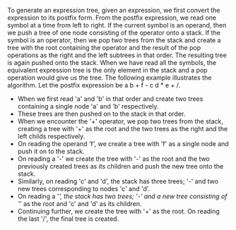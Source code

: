 To generate an expression tree, given an expression, we first convert the expression to its postfix form. From the postfix expression, we read one symbol at a time from left to right. If the current symbol is an operand, then we push a tree of one node consisting of the operator onto a stack. If the symbol is an operator, then we pop two trees from the stack and create a tree with the root containing the operator and the result of the pop operations as the right and the left subtrees in that order. The resulting tree is again pushed onto the stack. When we have read all the symbols, the equivalent expression tree is the only element in the stack and a pop operation would give us the tree. The following example illustrates the algorithm. Let the postfix expression be a b + f - c d * e + /.

  - When we first read 'a' and 'b' in that order and create two trees containing a single node 'a' and 'b' respectively.  
  - These trees are then pushed on to the stack in that order.  
  - When we encounter the '+' operator, we pop two trees from the stack, creating a tree with '+' as the root and the two trees as the right and the left childs respectively.  
  - On reading the operand 'f', we create a tree with 'f' as a single node and push it on to the stack.  
  - On reading a '-' we create the tree with '-' as the root and the two previously created trees as its children and push the new tree onto the stack.  
  - Similarly, on reading 'c' and 'd', the stack has three trees; '-' and two new trees corresponding to nodes 'c' and 'd'.  
  - On reading a '*', the stack has two trees; '-' and a new tree consisting of '*' as the root and 'c' and 'd' as its children.  
  - Continuing further, we create the tree with '+' as the root. On reading the last '/', the final tree is created.  

